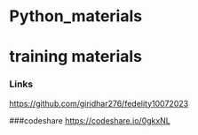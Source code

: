 # Python_materials
# training materials
### Links
https://github.com/giridhar276/fedelity10072023

###codeshare
https://codeshare.io/0gkxNL
